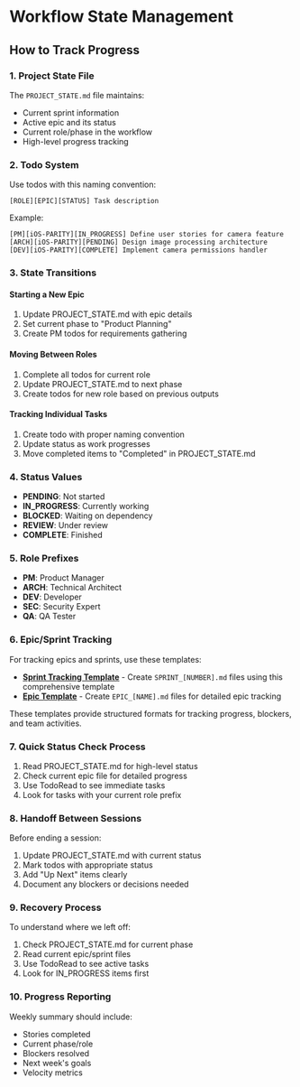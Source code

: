 # Workflow State Management

## How to Track Progress

### 1. Project State File
The `PROJECT_STATE.md` file maintains:
- Current sprint information
- Active epic and its status
- Current role/phase in the workflow
- High-level progress tracking

### 2. Todo System
Use todos with this naming convention:
```
[ROLE][EPIC][STATUS] Task description
```

Example:
```
[PM][iOS-PARITY][IN_PROGRESS] Define user stories for camera feature
[ARCH][iOS-PARITY][PENDING] Design image processing architecture
[DEV][iOS-PARITY][COMPLETE] Implement camera permissions handler
```

### 3. State Transitions

#### Starting a New Epic
1. Update PROJECT_STATE.md with epic details
2. Set current phase to "Product Planning"
3. Create PM todos for requirements gathering

#### Moving Between Roles
1. Complete all todos for current role
2. Update PROJECT_STATE.md to next phase
3. Create todos for new role based on previous outputs

#### Tracking Individual Tasks
1. Create todo with proper naming convention
2. Update status as work progresses
3. Move completed items to "Completed" in PROJECT_STATE.md

### 4. Status Values
- **PENDING**: Not started
- **IN_PROGRESS**: Currently working
- **BLOCKED**: Waiting on dependency
- **REVIEW**: Under review
- **COMPLETE**: Finished

### 5. Role Prefixes
- **PM**: Product Manager
- **ARCH**: Technical Architect  
- **DEV**: Developer
- **SEC**: Security Expert
- **QA**: QA Tester

### 6. Epic/Sprint Tracking

For tracking epics and sprints, use these templates:

- **[Sprint Tracking Template](../templates/SPRINT_TRACKING_TEMPLATE.md)** - Create `SPRINT_[NUMBER].md` files using this comprehensive template
- **[Epic Template](../templates/EPIC_TEMPLATE.md)** - Create `EPIC_[NAME].md` files for detailed epic tracking

These templates provide structured formats for tracking progress, blockers, and team activities.

### 7. Quick Status Check Process
1. Read PROJECT_STATE.md for high-level status
2. Check current epic file for detailed progress
3. Use TodoRead to see immediate tasks
4. Look for tasks with your current role prefix

### 8. Handoff Between Sessions
Before ending a session:
1. Update PROJECT_STATE.md with current status
2. Mark todos with appropriate status
3. Add "Up Next" items clearly
4. Document any blockers or decisions needed

### 9. Recovery Process
To understand where we left off:
1. Check PROJECT_STATE.md for current phase
2. Read current epic/sprint files
3. Use TodoRead to see active tasks
4. Look for IN_PROGRESS items first

### 10. Progress Reporting
Weekly summary should include:
- Stories completed
- Current phase/role
- Blockers resolved
- Next week's goals
- Velocity metrics